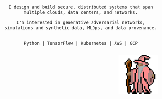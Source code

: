 <p align="center">
  <br>
  <br>
  <br>
  <samp>I design and build secure, distributed systems that span multiple clouds, data centers, and networks.<br><br>
  I'm interested in generative adversarial networks, simulations and synthetic data, MLOps, and data provenance.<br><br><br>
   Python  |  TensorFlow  |  Kubernetes  |  AWS  |  GCP</samp>
  <br>
  <br>
</p>
<p align="right">
  <img src="https://github.com/galenballew/galenballew/blob/main/party-time.gif"/>
  <br>
  <br>
</p>